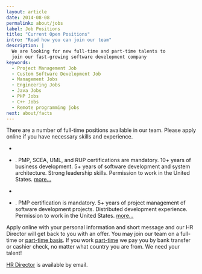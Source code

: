 ```yaml
---
layout: article
date: 2014-08-08
permalink: about/jobs
label: Job Positions
title: "Current Open Positions"
intro: "Read how you can join our team"
description: |
  We are looking for new full-time and part-time talents to
  join our fast-growing software development company
keywords:
  - Project Management Job
  - Custom Software Development Job
  - Management Jobs
  - Engineering Jobs
  - Java Jobs
  - PHP Jobs
  - C++ Jobs
  - Remote programming jobs
next: about/facts
---
```


There are a number of full-time positions available in our team. Please apply online if you have 
necessary skills and experience.

 * 
            
 * .
            PMP, SCEA, UML, and RUP certifications are mandatory.
            10+ years of business development. 5+ years
            of software development and system architecture.
            Strong leadership skills.
            Permission to work in the United States.
            [more...](/about/jobs/CEO)
        
 * 
            
 * .
            PMP certification is mandatory. 5+ years of project management
            of software development projects. Distributed development
            experience. Permission to work in the United States.
            [more...](/about/jobs/PM)
        

Apply online with your personal information and short message and our HR Director will get back to 
you with an offer. You may join our team on a full-time or [part-time basis](/about/teams). If you 
work [part-time](/about/teams) we pay you by bank transfer or cashier check, no matter what country 
you are from. We need your talent!

[HR Director](mailto:hr@technoparkcorp.com) is available by email.
